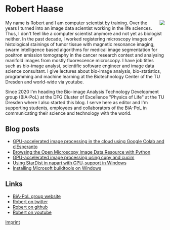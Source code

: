 # Robert Haase

<img src="../images/robert_haase.png" style="float: right;">

My name is Robert and I am computer scientist by training. 
Over the years I turned into an image data scientist working in the life sciences. 
Thus, I don't feel like a computer scientist anymore and not yet as biologist neither.
In the past decade, I worked registering microscopy images of histological stainings of tumor tissue with magnetic resonance imaging, 
swarm intelligence based algorithms for medical image segmentation for positron emission tomography in the cancer research context and
analysing manifold images from mostly fluorescence microscopy.
I have job titles such as bio-image analyst, scientific software engineer and image data science consultant. 
I give lectures about bio-image analysis, bio-statistics, programming and machine learning at the Biotechnology Center of the TU Dresden and world-wide via youtube. 

Since 2020 I'm heading the Bio-image Analysis Technology Development group (BiA-PoL) at the DFG Cluster of Excellence "Physics of Life" at the TU Dresden where I also started this blog. 
I serve here as editor and I'm supporting students, employees and collaborators of the BiA-PoL in communicating their science and technology with the world.

## Blog posts
* [GPU-accelerated image processing in the cloud using Google Colab and clEsperanto](clesperanto_google_colab/readme.md)
* [Browsing the Open Microscopy Image Data Resource with Python](browsing_idr/readme.md)
* [GPU-accelerated image processing using cupy and cucim](cupy_cucim/readme.md)
* [Using StarDist in napari with GPU-support in Windows](stardist_gpu/readme.md)
* [Installing Microsoft buildtools on Windows](ms_build_tools/readme.md)

## Links
* [BiA-PoL group website](https://physics-of-life.tu-dresden.de/en/research/core-groups/bio-image-analysis)
* [Robert on twitter](https://twitter.com/haesleinhuepf)
* [Robert on github](https://github.com/haesleinhuepf)
* [Robert on youtube](https://youtube.com/haesleinhuepf)

[Imprint](../imprint)
